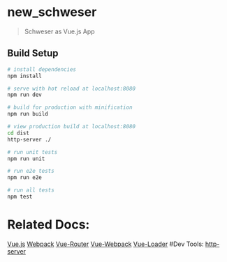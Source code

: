# new_schweser

> Schweser as Vue.js App

## Build Setup

``` bash
# install dependencies
npm install

# serve with hot reload at localhost:8080
npm run dev

# build for production with minification
npm run build

# view production build at localhost:8080
cd dist
http-server ./

# run unit tests
npm run unit

# run e2e tests
npm run e2e

# run all tests
npm test
```

# Related Docs:
[Vue.js](http://vuejs.org/guide/)
[Webpack](https://webpack.github.io/docs/what-is-webpack.html)
[Vue-Router](http://vuejs.github.io/vue-router/en/index.html)
[Vue-Webpack](https://github.com/vuejs-templates/webpack)
[Vue-Loader](http://vuejs.github.io/vue-loader)
#Dev Tools:
[http-server](https://github.com/indexzero/http-server)
